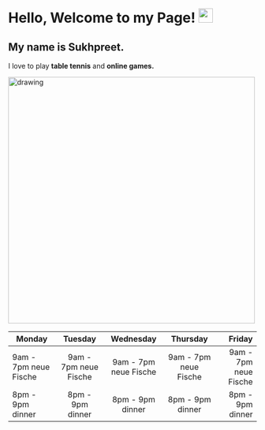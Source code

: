 # Hello, Welcome to my Page! <img src="https://github.com/sciencepal/sciencepal/blob/master/assets/Hi.gif" width="29px">

## My name is Sukhpreet. 
  
I love to play **table tennis** and **online games.**

<img src="https://wallpaper-house.com/data/out/10/wallpaper2you_454161.jpg" alt="drawing" width="500">


| Monday        | Tuesday   | Wednesday |Thursday|Friday|
| ------------- |:-------------:| :-------------:| :-------------:|-----:|
| 9am - 7pm neue Fische        | 9am - 7pm neue Fische        | 9am - 7pm neue Fische        | 9am - 7pm neue Fische        | 9am - 7pm neue Fische        | 
| 8pm - 9pm dinner        | 8pm - 9pm dinner        |8pm - 9pm dinner        |8pm - 9pm dinner        |8pm - 9pm dinner        |

